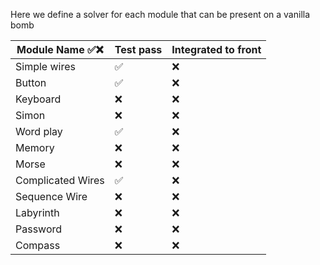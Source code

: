 Here we define a solver for each module that can be present on a vanilla bomb



| Module Name ✅❌    | Test pass | Integrated to front |
| ----------------- | --------- | ------------------- |
| Simple wires      | ✅         | ❌                   |
| Button            | ✅         | ❌                   |
| Keyboard          | ❌         | ❌                   |
| Simon             | ❌         | ❌                   |
| Word play         | ✅         | ❌                   |
| Memory            | ❌         | ❌                   |
| Morse             | ❌         | ❌                   |
| Complicated Wires | ✅         | ❌                   |
| Sequence Wire     | ❌         | ❌                   |
| Labyrinth         | ❌         | ❌                   |
| Password          | ❌         | ❌                   |
| Compass           | ❌         | ❌                   |

